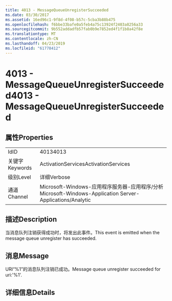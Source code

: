 ```yaml
---
title: 4013 - MessageQueueUnregisterSucceeded
ms.date: 03/30/2017
ms.assetid: 16ed96c1-9f8d-4f08-b57c-5cba3b88b475
ms.openlocfilehash: f6bbe33bafe0a5feb4a75c13924f2403a8256a33
ms.sourcegitcommit: 9b552addadfb57fab0b9e7852ed4f1f1b8a42f8e
ms.translationtype: MT
ms.contentlocale: zh-CN
ms.lasthandoff: 04/23/2019
ms.locfileid: "61778412"
---
```

# <a name="4013---messagequeueunregistersucceeded"></a><span data-ttu-id="26a69-102">4013 - MessageQueueUnregisterSucceeded</span><span class="sxs-lookup"><span data-stu-id="26a69-102">4013 - MessageQueueUnregisterSucceeded</span></span>
## <a name="properties"></a><span data-ttu-id="26a69-103">属性</span><span class="sxs-lookup"><span data-stu-id="26a69-103">Properties</span></span>  
  
|||  
|-|-|  
|<span data-ttu-id="26a69-104">Id</span><span class="sxs-lookup"><span data-stu-id="26a69-104">ID</span></span>|<span data-ttu-id="26a69-105">4013</span><span class="sxs-lookup"><span data-stu-id="26a69-105">4013</span></span>|  
|<span data-ttu-id="26a69-106">关键字</span><span class="sxs-lookup"><span data-stu-id="26a69-106">Keywords</span></span>|<span data-ttu-id="26a69-107">ActivationServices</span><span class="sxs-lookup"><span data-stu-id="26a69-107">ActivationServices</span></span>|  
|<span data-ttu-id="26a69-108">级别</span><span class="sxs-lookup"><span data-stu-id="26a69-108">Level</span></span>|<span data-ttu-id="26a69-109">详细</span><span class="sxs-lookup"><span data-stu-id="26a69-109">Verbose</span></span>|  
|<span data-ttu-id="26a69-110">通道</span><span class="sxs-lookup"><span data-stu-id="26a69-110">Channel</span></span>|<span data-ttu-id="26a69-111">Microsoft-Windows-应用程序服务器-应用程序/分析</span><span class="sxs-lookup"><span data-stu-id="26a69-111">Microsoft-Windows-Application Server-Applications/Analytic</span></span>|  
  
## <a name="description"></a><span data-ttu-id="26a69-112">描述</span><span class="sxs-lookup"><span data-stu-id="26a69-112">Description</span></span>  
 <span data-ttu-id="26a69-113">当消息队列注销获得成功时，将发出此事件。</span><span class="sxs-lookup"><span data-stu-id="26a69-113">This event is emitted when the message queue unregister has succeeded.</span></span>  
  
## <a name="message"></a><span data-ttu-id="26a69-114">消息</span><span class="sxs-lookup"><span data-stu-id="26a69-114">Message</span></span>  
 <span data-ttu-id="26a69-115">URI“%1”的消息队列注销已成功。</span><span class="sxs-lookup"><span data-stu-id="26a69-115">Message queue unregister succeeded for uri:'%1'.</span></span>  
  
## <a name="details"></a><span data-ttu-id="26a69-116">详细信息</span><span class="sxs-lookup"><span data-stu-id="26a69-116">Details</span></span>
